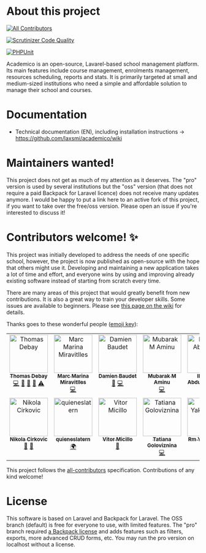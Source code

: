# About this project
<!-- ALL-CONTRIBUTORS-BADGE:START - Do not remove or modify this section -->
[![All Contributors](https://img.shields.io/badge/all_contributors-14-orange.svg?style=flat-square)](#contributors-)
<!-- ALL-CONTRIBUTORS-BADGE:END -->

[![Scrutinizer Code Quality](https://scrutinizer-ci.com/g/academico-sis/academico/badges/quality-score.png?b=master)](https://scrutinizer-ci.com/g/academico-sis/academico/?branch=master)

[![PHPUnit](https://github.com/academico-sis/academico/actions/workflows/laravel.yml/badge.svg)](https://github.com/academico-sis/academico/actions/workflows/laravel.yml)

Academico is an open-source, Lavarel-based school management platform. Its main features include course management, enrolments management, resources scheduling, reports and stats. It is primarily targeted at small and medium-sized institutions who need a simple and affordable solution to manage their school and courses.

# Documentation
* Technical documentation (EN), including installation instructions -> https://github.com/laxsmi/academico/wiki

# Maintainers wanted!
This project does not get as much of my attention as it deserves. The "pro" version is used by several institutions but the "oss" version (that does not require a paid Backpack for Laravel licence) does not receive many updates anymore. I would be happy to put a link here to an active fork of this project, if you want to take over the free/oss version. Please open an issue if you're interested to discuss it!

# Contributors welcome! ✨
This project was initially developed to address the needs of one specific school, however, the project is now published as open-source with the hope that others might use it. Developing and maintaining a new application takes a lot of time and effort, and everyone wins by using and improving already existing software instead of starting from scratch every time.

There are many areas of this project that would greatly benefit from new contributions. It is also a great way to train your developer skills. Some issues are available to beginners. Please see [this page on the wiki](https://github.com/laxsmi/academico/wiki/Development-Roadmap) for details.

Thanks goes to these wonderful people ([emoji key](https://allcontributors.org/docs/en/emoji-key)):

<!-- ALL-CONTRIBUTORS-LIST:START - Do not remove or modify this section -->
<!-- prettier-ignore-start -->
<!-- markdownlint-disable -->
<table>
  <tbody>
    <tr>
      <td align="center" valign="top" width="14.28%"><a href="https://github.com/thdebay"><img src="https://avatars3.githubusercontent.com/u/1422621?v=4?s=100" width="100px;" alt="Thomas Debay"/><br /><sub><b>Thomas Debay</b></sub></a><br /><a href="https://github.com/academico-sis/academico/commits?author=thdebay" title="Code">💻</a> <a href="https://github.com/academico-sis/academico/commits?author=thdebay" title="Documentation">📖</a> <a href="#ideas-thdebay" title="Ideas, Planning, & Feedback">🤔</a> <a href="#maintenance-thdebay" title="Maintenance">🚧</a> <a href="https://github.com/academico-sis/academico/commits?author=thdebay" title="Tests">⚠️</a></td>
      <td align="center" valign="top" width="14.28%"><a href="https://github.com/marcmarina"><img src="https://avatars3.githubusercontent.com/u/38327883?v=4?s=100" width="100px;" alt="Marc Marina Miravitlles"/><br /><sub><b>Marc Marina Miravitlles</b></sub></a><br /><a href="https://github.com/academico-sis/academico/commits?author=marcmarina" title="Code">💻</a></td>
      <td align="center" valign="top" width="14.28%"><a href="https://github.com/damienBAUDET"><img src="https://avatars1.githubusercontent.com/u/51827692?v=4?s=100" width="100px;" alt="Damien Baudet"/><br /><sub><b>Damien Baudet</b></sub></a><br /><a href="#maintenance-damienBAUDET" title="Maintenance">🚧</a> <a href="https://github.com/academico-sis/academico/commits?author=damienBAUDET" title="Code">💻</a></td>
      <td align="center" valign="top" width="14.28%"><a href="http://techarewa.com"><img src="https://avatars3.githubusercontent.com/u/7858376?v=4?s=100" width="100px;" alt="Mubarak M Aminu"/><br /><sub><b>Mubarak M Aminu</b></sub></a><br /><a href="https://github.com/academico-sis/academico/commits?author=mubarak23" title="Code">💻</a></td>
      <td align="center" valign="top" width="14.28%"><a href="https://github.com/Aybee5"><img src="https://avatars1.githubusercontent.com/u/42099896?v=4?s=100" width="100px;" alt="Ibrahim Abdullahi Aliyu"/><br /><sub><b>Ibrahim Abdullahi Aliyu</b></sub></a><br /><a href="https://github.com/academico-sis/academico/commits?author=Aybee5" title="Code">💻</a></td>
      <td align="center" valign="top" width="14.28%"><a href="https://github.com/AleksandarMitevski"><img src="https://avatars3.githubusercontent.com/u/59975218?v=4?s=100" width="100px;" alt="AleksandarMitevski"/><br /><sub><b>AleksandarMitevski</b></sub></a><br /><a href="https://github.com/academico-sis/academico/commits?author=AleksandarMitevski" title="Tests">⚠️</a> <a href="https://github.com/academico-sis/academico/commits?author=AleksandarMitevski" title="Code">💻</a></td>
      <td align="center" valign="top" width="14.28%"><a href="https://github.com/TanoRojas"><img src="https://avatars0.githubusercontent.com/u/7780437?v=4?s=100" width="100px;" alt="Tano Rojas"/><br /><sub><b>Tano Rojas</b></sub></a><br /><a href="https://github.com/academico-sis/academico/commits?author=TanoRojas" title="Tests">⚠️</a> <a href="https://github.com/academico-sis/academico/commits?author=TanoRojas" title="Code">💻</a></td>
    </tr>
    <tr>
      <td align="center" valign="top" width="14.28%"><a href="https://cirkovic.me"><img src="https://avatars0.githubusercontent.com/u/32557332?v=4?s=100" width="100px;" alt="Nikola Cirkovic"/><br /><sub><b>Nikola Cirkovic</b></sub></a><br /><a href="https://github.com/academico-sis/academico/issues?q=author%3ACirkaN" title="Bug reports">🐛</a> <a href="#maintenance-CirkaN" title="Maintenance">🚧</a></td>
      <td align="center" valign="top" width="14.28%"><a href="https://github.com/quieneslatern"><img src="https://avatars.githubusercontent.com/u/57142715?v=4?s=100" width="100px;" alt="quieneslatern"/><br /><sub><b>quieneslatern</b></sub></a><br /><a href="#translation-quieneslatern" title="Translation">🌍</a></td>
      <td align="center" valign="top" width="14.28%"><a href="https://bit.ly/doode-website"><img src="https://avatars.githubusercontent.com/u/1921806?v=4?s=100" width="100px;" alt="Vitor Micillo"/><br /><sub><b>Vitor Micillo</b></sub></a><br /><a href="#maintenance-vitormicillo" title="Maintenance">🚧</a></td>
      <td align="center" valign="top" width="14.28%"><a href="https://github.com/Dummdevka"><img src="https://avatars.githubusercontent.com/u/87282400?v=4?s=100" width="100px;" alt="Tatiana Goloviznina"/><br /><sub><b>Tatiana Goloviznina</b></sub></a><br /><a href="https://github.com/academico-sis/academico/commits?author=Dummdevka" title="Code">💻</a></td>
      <td align="center" valign="top" width="14.28%"><a href="https://github.com/rm-yakovenko"><img src="https://avatars.githubusercontent.com/u/2056667?v=4?s=100" width="100px;" alt="Rm Yakovenko"/><br /><sub><b>Rm Yakovenko</b></sub></a><br /><a href="https://github.com/academico-sis/academico/commits?author=rm-yakovenko" title="Code">💻</a></td>
      <td align="center" valign="top" width="14.28%"><a href="https://github.com/MizouziE"><img src="https://avatars.githubusercontent.com/u/90829439?v=4?s=100" width="100px;" alt="Sam"/><br /><sub><b>Sam</b></sub></a><br /><a href="https://github.com/academico-sis/academico/commits?author=MizouziE" title="Code">💻</a> <a href="https://github.com/academico-sis/academico/commits?author=MizouziE" title="Documentation">📖</a></td>
      <td align="center" valign="top" width="14.28%"><a href="https://github.com/wyntonfranklin"><img src="https://avatars.githubusercontent.com/u/30404746?v=4?s=100" width="100px;" alt="Wynton Franklin"/><br /><sub><b>Wynton Franklin</b></sub></a><br /><a href="https://github.com/academico-sis/academico/commits?author=wyntonfranklin" title="Code">💻</a></td>
    </tr>
  </tbody>
</table>

<!-- markdownlint-restore -->
<!-- prettier-ignore-end -->

<!-- ALL-CONTRIBUTORS-LIST:END -->

This project follows the [all-contributors](https://github.com/all-contributors/all-contributors) specification. Contributions of any kind welcome!

# License
This software is based on Laravel and Backpack for Laravel. The OSS branch (default) is free for everyone to use, with limited features. The "pro" branch required [a Backpack license](https://backpackforlaravel.com) and adds features such as filters, exports, more advanced CRUD forms, etc. You may run the pro version on localhost without a license.
